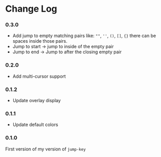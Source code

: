 # Change Log

### 0.3.0
- Add jump to empty matching pairs like: `""`, `''`, `()`, `[]`, `{}` there can be spaces inside those pairs.
- Jump to start -> jump to inside of the empty pair
- Jump to end -> Jump to after the closing empty pair

### 0.2.0
- Add multi-cursor support

### 0.1.2
- Update overlay display

### 0.1.1
- Update default colors

### 0.1.0

First version of my version of `jump-key`
